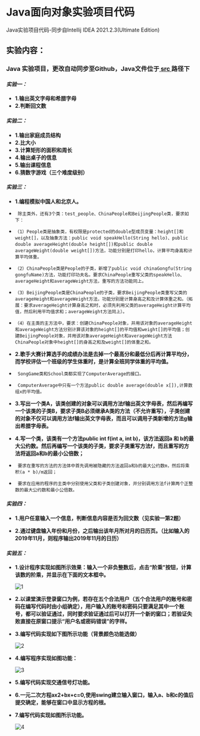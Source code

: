 # **Java面向对象实验项目代码**

Java实验项目代码-同步自Intellij IDEA 2021.2.3(Ultimate Edition)

## 实验内容：

### Java 实验项目，更改自动同步至Github，Java文件位于[ src ](https://github.com/FW27623/admin.fw1028.top/tree/master/src)路径下

#### _**实验一：**_
- **1.输出英文字母和希腊字母**
- **2.判断回文数**

#### _**实验二：**_
- **1.输出家庭成员结构**
- **2.比大小**
- **3.计算矩形的面积和周长**
- **4.输出桌子的信息**
- **5.输出课程信息**
- **6.猜数字游戏（三个难度级别）**

#### **_实验三：_**
- **1.编程模拟中国人和北京人。**  
*      除主类外，还有3个类：test_people、ChinaPeople和BeijingPeople类，要求如下：  
*     （1）People类是抽象类，有权限是protected的double型成员变量：height[]和weight[]，以及抽象方法：public void speakHello(String hello)、public double averageHeight(double height[])和public double averageWeight(double weight[])方法，功能分别是打印hello，计算平均身高和计算平均体重。  
*     （2）ChinaPeople类是People的子类，新增了public void chinaGongfu(String gongfuName)方法，功能打印功夫名。要求ChinaPeople重写父类的speakHello、averageHeight和averageWeight方法，重写的方法功能同上。  
*     （3）BeijingPeople类是ChinaPeople的子类，要求BeijingPeople类重写父类的averageHeight和averageWeight方法，功能分别是计算身高之和及计算体重之和。（拓展：要求averageHeight计算身高之和时，必须先利用父类的averageHeight计算平均值，然后利用平均值求和；averageWeight方法同上）。  
*     （4）在主类的主方法中，要求：创建ChinaPeople对象，并用该对象的averageHeight和averageWeight方法分别计算该对象的height[]的平均值和weight[]的平均值；创建BeijingPeople对象，并用该对象averageHeight和averageWeight方法ChinaPeople对象中height[]的身高之和及weight[]的体重之和。    


- **2.歌手大赛计算选手的成绩办法是去掉一个最高分和最低分后再计算平均分，而学校评估一个班级的学生体重时，是计算全班同学体重的平均值。**  
*      SongGame类和School类都实现了ComputerAverage的接口。  
*      ComputerAverage中只有一个方法public double average(double x[]),计算数组x的平均值。  


- **3.写出一个类A，该类创建的对象可以调用方法f输出英文字母表，然后再编写一个该类的子类B，要求子类B必须继承A类的方法（不允许重写），子类创建的对象不仅可以调用方法f输出英文字母表，而且可以调用子类新增的方法g输出希腊字母表。**    


- **4.写一个类，该类有一个方法public int f(int a, int b)，该方法返回a 和 b的最大公约数。然后再编写一个该类的子类，要求子类重写方法f，而且重写的方法将返回a和b的最小公倍数；**  
*      要求在重写的方法的方法体中首先调用被隐藏的方法返回a和b的最大公约数m，然后将乘积(a * b)/m返回；  
*      要求在应用的程序的主类中分别使用父类和子类创建对象，并分别调用方法f计算两个正整数的最大公约数和最小公倍数。

#### **_实验四：_**
- **1.用户任意输入一个信息，判断信息内容是否为回文数（见实验一第2题）**  


- **2.通过键盘输入年份和月份，之后输出该年月所对月的日历页。（比如输入的2019年11月，则程序输出2019年11月的日历）**  

#### **_实验五：_**
- **1.设计程序实现如图所示效果：输入一个非负整数后，点击“阶乘”按钮，计算该数的阶乘，并显示在下面的文本框中。**  

  <img src="https://www.fw1028.top/wp-content/uploads/2021/12/img_1.png" alt="1"/>    
  

- **2.以课堂演示登录窗口为例，若存在五个合法用户（五个合法用户的账号和密码在编写代码时由小组确定），用户输入的账号和密码只要满足其中一个账号，都可以验证通过，同时要求验证通过后可以打开一个新的窗口；若验证失败直接在原窗口提示“用户名或密码错误”的字样。**  
  

- **3.编写代码实现如下图所示功能（背景颜色功能选做）**  

  <img src="https://www.fw1028.top/wp-content/uploads/2021/12/img_2.png" alt="2"/>  
  

- **4.编写程序实现如图功能：**  

  <img src="https://www.fw1028.top/wp-content/uploads/2021/12/img_3.png" alt="3"/>  
  

- **5.编写代码实现交通信号灯功能。**
  

- **6.一元二次方程ax2+bx+c=0,使用swing建立输入窗口，输入a、b和c的值后提交确定，能够在窗口中显示方程的根。**
  

- **7.编写代码实现如图所示功能。**  

  <img src="https://www.fw1028.top/wp-content/uploads/2021/12/img_4.png" alt="4"/>
